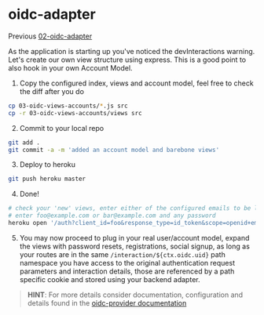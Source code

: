 # oidc-adapter

Previous [02-oidc-adapter](../02-oidc-adapter/README.md)

As the application is starting up you've noticed the devInteractions warning. Let's create our own
view structure using express. This is a good point to also hook in your own Account Model.

1) Copy the configured index, views and account model, feel free to check the diff after you do  
```bash
cp 03-oidc-views-accounts/*.js src
cp -r 03-oidc-views-accounts/views src
```

2) Commit to your local repo  
```bash
git add .
git commit -a -m 'added an account model and barebone views'
```

3) Deploy to heroku  
```bash
git push heroku master
```

4) Done!  
```bash
# check your 'new' views, enter either of the configured emails to be logged in
# enter foo@example.com or bar@example.com and any password
heroku open '/auth?client_id=foo&response_type=id_token&scope=openid+email&nonce=foobar&prompt=login'
```

5) You may now proceed to plug in your real user/account model, expand the views with password resets,
  registrations, social signup, as long as your routes are in the same `/interaction/${ctx.oidc.uid}`
  path namespace you have access to the original authentication request parameters and interaction
  details, those are referenced by a path specific cookie and stored using your backend adapter.

> **HINT**: For more details consider documentation, configuration and details found in the [oidc-provider documentation](https://github.com/panva/node-oidc-provider)
